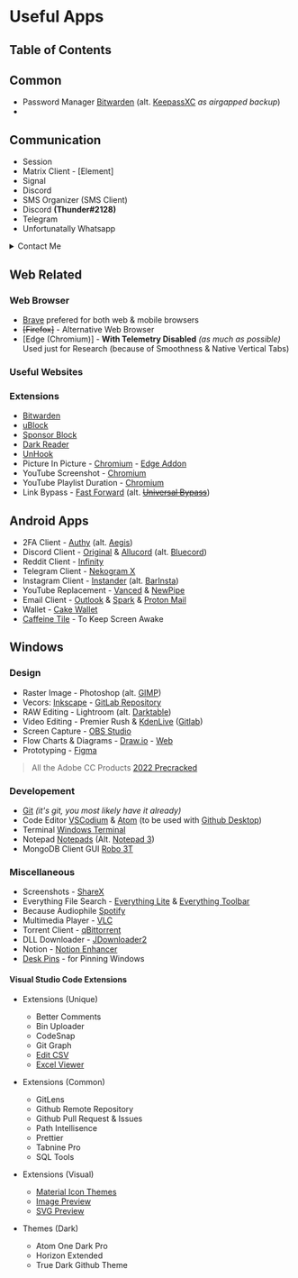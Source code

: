 # Useful Apps


## Table of Contents

## Common

- Password Manager [Bitwarden](https://bitwarden.com/) (alt. [KeepassXC](https://keepassxc.org/) *as airgapped backup*) 
- 


## Communication

- Session
- Matrix Client - [Element]
- Signal
- Discord
- SMS Organizer (SMS Client)
- Discord **(Thunder#2128)**
- Telegram
- Unfortunatally Whatsapp

<details>
    <summary>Contact Me</summary>
    Session ID: Test
    Discord: Thunder#2128

</details>


## Web Related

### Web Browser

- [Brave](https://brave.com/) prefered for both web & mobile browsers
- ~~[Firefox]~~ - Alternative Web Browser
- [Edge (Chromium)] - **With Telemetry Disabled** *(as much as possible)* Used just for Research (because of Smoothness & Native Vertical Tabs)

### Useful Websites

### Extensions

- [Bitwarden](https://bitwarden.com/)
- [uBlock](https://github.com/gorhill/uBlock)
- [Sponsor Block](https://github.com/ajayyy/SponsorBlock)
- [Dark Reader](https://darkreader.org/)
- [UnHook](https://unhook.app/)
- Picture In Picture - [Chromium](https://chrome.google.com/webstore/detail/picture-in-picture-extens/hkgfoiooedgoejojocmhlaklaeopbecg?hl=en) - [Edge Addon](https://microsoftedge.microsoft.com/addons/detail/pictureinpicture-everyw/cmnlinjalaieggoebkmamaphjghpafhn)
- YouTube Screenshot - [Chromium](https://chrome.google.com/webstore/detail/dark-reader/eimadpbcbfnmbkopoojfekhnkhdbieeh?hl=en)
- YouTube Playlist Duration - [Chromium](https://chrome.google.com/webstore/detail/youtube-playlist-duration/pijbakhgmhhadeakaocjfockpndcpobk)
- Link Bypass - [Fast Forward](https://github.com/FastForwardTeam/FastForward) (alt. ~~[Universal Bypass](https://github.com/Sainan/Universal-Bypass)~~)



## Android Apps

- 2FA Client - [Authy](https://authy.com/) (alt. [Aegis](https://github.com/beemdevelopment/Aegis))
- Discord Client - [Original](https://discord.com/download) & [Allucord](https://github.com/Aliucord/Aliucord) (alt. [Bluecord](https://bluesmods.com/bluecord/))
- Reddit Client - [Infinity](https://github.com/Docile-Alligator/Infinity-For-Reddit)
- Telegram Client - [Nekogram X](https://github.com/NekoX-Dev/NekoX)
- Instagram Client - [Instander](https://thedise.me/instander/) (alt. [BarInsta](https://github.com/PsyGik/barinsta))
- YouTube Replacement - [Vanced](https://vancedapp.com/) & [NewPipe](https://github.com/TeamNewPipe/NewPipe)
- Email Client - [Outlook](https://play.google.com/store/apps/details?id=com.microsoft.office.outlook) & [Spark](https://sparkmailapp.com/) & [Proton Mail](https://protonmail.com/)
- Wallet - [Cake Wallet](https://cakewallet.com/)
- [Caffeine Tile](https://f-droid.org/en/packages/info.zwanenburg.caffeinetile/) - To Keep Screen Awake

## Windows  



### Design

- Raster Image - Photoshop (alt. [GIMP](https://www.gimp.org/))
- Vecors: [Inkscape](https://inkscape.org/) - [GitLab Repository](https://gitlab.com/inkscape/inkscape)
- RAW Editing - Lightroom (alt. [Darktable](https://www.darktable.org/))
- Video Editing - Premier Rush & [KdenLive](https://kdenlive.org/en/download/) ([Gitlab](https://invent.kde.org/multimedia/kdenlive))
- Screen Capture - [OBS Studio](https://obsproject.com/)
- Flow Charts & Diagrams - [Draw.io](https://github.com/jgraph/drawio) - [Web](https://app.diagrams.net/)
- Prototyping - [Figma](https://www.figma.com/)

> All the Adobe CC Products [2022 Precracked](https://mega.nz/folder/EZRzSaKY#9PFDmye9ZKgyxmxIFM69BA/file/lcYTCCSD)

### Developement

- [Git](https://git-scm.com/downloads) *(it's git, you most likely have it already)*
- Code Editor [VSCodium](https://github.com/VSCodium/vscodium) & [Atom](https://github.com/atom/atom) (to be used with [Github Desktop](https://desktop.github.com/))
- Terminal [Windows Terminal](https://github.com/microsoft/terminal)
- Notepad [Notepads](https://github.com/JasonStein/Notepads) (Alt. [Notepad 3](https://github.com/rizonesoft/Notepad3))
- MongoDB Client GUI [Robo 3T](https://github.com/Studio3T/robomongo)

### Miscellaneous

- Screenshots - [ShareX](https://getsharex.com/)
- Everything File Search - [Everything Lite](https://www.voidtools.com/downloads/) & [Everything Toolbar](https://github.com/stnkl/EverythingToolbar)
- Because Audiophile [Spotify](https://www.spotify.com/)
- Multimedia Player - [VLC](https://www.videolan.org/vlc/)
- Torrent Client - [qBittorrent](https://www.qbittorrent.org/)
- DLL Downloader - [JDownloader2](https://jdownloader.org/jdownloader2)
- Notion - [Notion Enhancer](https://notion-enhancer.github.io/)
- [Desk Pins](https://efotinis.neocities.org/deskpins/) - for Pinning Windows


#### Visual Studio Code Extensions

- Extensions (Unique)
    - Better Comments
    - Bin Uploader
    - CodeSnap
    - Git Graph
    - [Edit CSV](https://marketplace.visualstudio.com/items?itemName=janisdd.vscode-edit-csv)
    - [Excel Viewer](https://marketplace.visualstudio.com/items?itemName=GrapeCity.gc-excelviewer)


- Extensions (Common)
    - GitLens
    - Github Remote Repository
    - Github Pull Request & Issues
    - Path Intellisence
    - Prettier
    - Tabnine Pro
    - SQL Tools

- Extensions (Visual)
    - [Material Icon Themes](https://marketplace.visualstudio.com/items?itemName=PKief.material-icon-theme)
    - [Image Preview](https://marketplace.visualstudio.com/items?itemName=kisstkondoros.vscode-gutter-preview)
    - [SVG Preview](https://marketplace.visualstudio.com/items?itemName=SimonSiefke.svg-preview)

- Themes (Dark)
    - Atom One Dark Pro
    - Horizon Extended
    - True Dark Github Theme